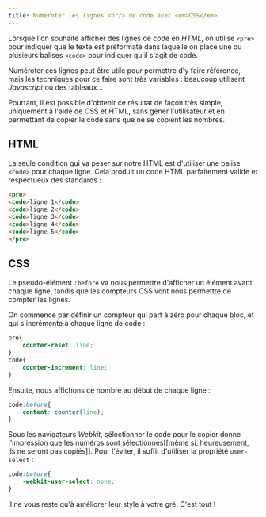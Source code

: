 ```yaml
---
title: Numéroter les lignes <br/> de code avec <em>CSS</em>
---
```


Lorsque l'on souhaite afficher des lignes de code en *HTML*, on utilise `<pre>` pour indiquer que le texte est préformaté dans laquelle on place une ou plusieurs balises `<code>` pour indiquer qu'il s'agit de code.

Numéroter ces lignes peut être utile pour permettre d'y faire référence, mais les techniques pour ce faire sont très variables : beaucoup utilisent *Javascript* ou des tableaux...

Pourtant, il est possible d'obtenir ce résultat de façon très simple, uniquement à l'aide de CSS et HTML, sans gêner l'utilisateur et en permettant de copier le code sans que ne se copient les nombres.

## HTML
La seule condition qui va peser sur notre HTML est d'utiliser une balise `<code>` pour chaque ligne. Cela produit un code HTML parfaitement valide et respectueux des standards :

```html
<pre>
<code>ligne 1</code>
<code>ligne 2</code>
<code>ligne 3</code>
<code>ligne 4</code>
<code>ligne 5</code>
</pre>
```

## CSS

Le pseudo-élément `:before` va nous permettre d'afficher un élément avant chaque ligne, tandis que les compteurs CSS vont nous permettre de compter les lignes.

On commence par définir un compteur qui part à zéro pour chaque bloc, et qui s'incrémente à chaque ligne de code :

```css
pre{
    counter-reset: line;
}
code{
    counter-increment: line;
}
```

Ensuite, nous affichons ce nombre au début de chaque ligne :

```css
code:before{
    content: counter(line);
}
```

Sous les navigateurs *Webkit*, sélectionner le code pour le copier donne l'impression que les numéros sont sélectionnés[[même si, heureusement, ils ne seront pas copiés]]. Pour l'éviter, il suffit d'utiliser la propriété `user-select` :

```css
code:before{
    -webkit-user-select: none;
}
```

Il ne vous reste qu'à améliorer leur style à votre gré. C'est tout !
